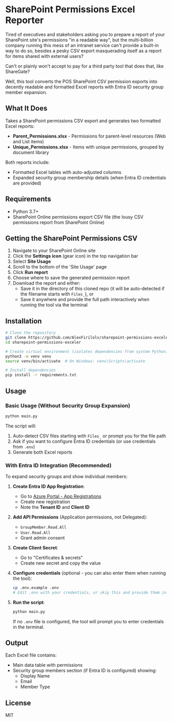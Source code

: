 # SharePoint Permissions Excel Reporter

Tired of executives and stakeholders asking you to prepare a report of your SharePoint site's permissions "in a readable way",
but the multi-billion company running this mess of an intranet service can't provide a built-in way to do so,
besides a pesky CSV export masquerading itself as a report for items shared with external users?

Can't or plainly won't accept to pay for a third party tool that does that, like ShareGate?

Well, this tool converts the POS SharePoint CSV permission exports into decently readable and formatted Excel reports with Entra ID security group member expansion.

## What It Does

Takes a SharePoint permissions CSV export and generates two formatted Excel reports:

- **Parent_Permissions.xlsx** - Permissions for parent-level resources (Web and List items)
- **Unique_Permissions.xlsx** - Items with unique permissions, grouped by document library

Both reports include:
- Formatted Excel tables with auto-adjusted columns
- Expanded security group membership details (when Entra ID credentials are provided)

## Requirements

- Python 3.7+
- SharePoint Online permissions export CSV file (the lousy CSV permissions report from SharePoint Online)

## Getting the SharePoint Permissions CSV

1. Navigate to your SharePoint Online site
2. Click the **Settings icon** (gear icon) in the top navigation bar
3. Select **Site Usage**
4. Scroll to the bottom of the 'Site Usage' page
5. Click **Run report**
6. Choose where to save the generated permission report
7. Download the report and either:
   - Save it in the directory of this cloned repo (it will be auto-detected if the filename starts with `Files_`), or
   - Save it anywhere and provide the full path interactively when running the tool via the terminal

## Installation

```bash
# Clone the repository
git clone https://github.com/AlexFirilolv/sharepoint-permissions-exceler.git
cd sharepoint-permissions-exceler

# Create virtual environment (isolates dependencies from system Python)
python3 -m venv venv
source venv/bin/activate  # On Windows: venv\Scripts\activate

# Install dependencies
pip install -r requirements.txt
```

## Usage

### Basic Usage (Without Security Group Expansion)

```bash
python main.py
```

The script will:
1. Auto-detect CSV files starting with `Files_` or prompt you for the file path
2. Ask if you want to configure Entra ID credentials (or use credentials from `.env`)
3. Generate both Excel reports

### With Entra ID Integration (Recommended)

To expand security groups and show individual members:

1. **Create Entra ID App Registration**:
   - Go to [Azure Portal - App Registrations](https://portal.azure.com/#blade/Microsoft_AAD_IAM/ActiveDirectoryMenuBlade/RegisteredApps)
   - Create new registration
   - Note the **Tenant ID** and **Client ID**

2. **Add API Permissions** (Application permissions, not Delegated):
   - `GroupMember.Read.All`
   - `User.Read.All`
   - Grant admin consent

3. **Create Client Secret**:
   - Go to "Certificates & secrets"
   - Create new secret and copy the value

4. **Configure credentials** (optional - you can also enter them when running the tool):
   ```bash
   cp .env.example .env
   # Edit .env with your credentials, or skip this and provide them interactively
   ```

5. **Run the script**:
   ```bash
   python main.py
   ```

   If no `.env` file is configured, the tool will prompt you to enter credentials in the terminal.

## Output

Each Excel file contains:
- Main data table with permissions
- Security group members section (if Entra ID is configured) showing:
  - Display Name
  - Email
  - Member Type

## License

MIT
